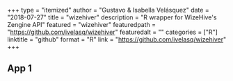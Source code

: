 +++
type = "itemized"
author = "Gustavo & Isabella Velásquez"
date = "2018-07-27"
title = "wizehiver"
description = "R wrapper for WizeHive's Zengine API"
featured = "wizehiver"
featuredpath = "https://github.com/ivelasq/wizehiver"
featuredalt = ""
categories = ["R"]
linktitle = "github"
format = "R"
link = "https://github.com/ivelasq/wizehiver"
+++

## App 1
